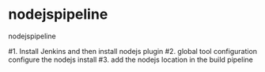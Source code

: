 # nodejspipeline
nodejspipeline

#1. Install Jenkins and then install nodejs plugin 
#2. global tool configuration configure the nodejs install 
#3. add the nodejs location in the build pipeline 


